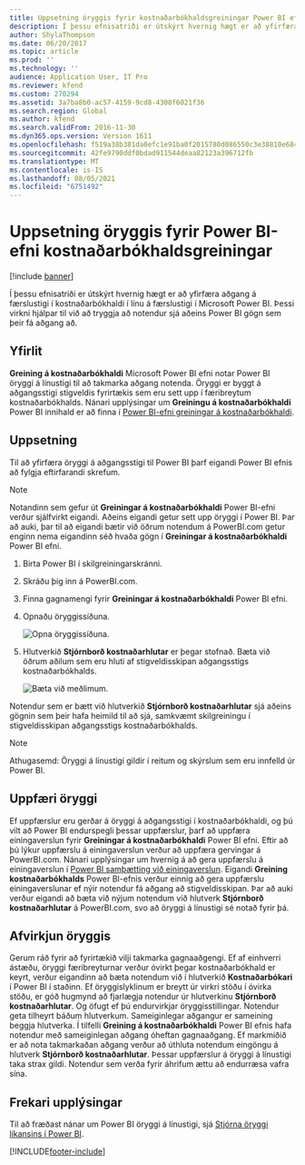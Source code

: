 ```yaml
---
title: Uppsetning öryggis fyrir kostnaðarbókhaldsgreiningar Power BI efni
description: Í þessu efnisatriði er útskýrt hvernig hægt er að yfirfæra aðgang á færslustigi í kostnaðarbókhaldi í línu á færslustigi í Microsoft Power BI.
author: ShylaThompson
ms.date: 06/20/2017
ms.topic: article
ms.prod: ''
ms.technology: ''
audience: Application User, IT Pro
ms.reviewer: kfend
ms.custom: 270294
ms.assetid: 3a7ba8b0-ac57-4159-9cd8-4308f6021f36
ms.search.region: Global
ms.author: kfend
ms.search.validFrom: 2016-11-30
ms.dyn365.ops.version: Version 1611
ms.openlocfilehash: f519a38b381da0efc1e91ba0f2015780d086550c3e38810e6845a0fc07976767
ms.sourcegitcommit: 42fe9790ddf0bdad911544deaa82123a396712fb
ms.translationtype: MT
ms.contentlocale: is-IS
ms.lasthandoff: 08/05/2021
ms.locfileid: "6751492"
---
```

# <a name="set-up-security-for-the-cost-accounting-analysis-power-bi-content"></a>Uppsetning öryggis fyrir Power BI-efni kostnaðarbókhaldsgreiningar

[!include [banner](../includes/banner.md)]

Í þessu efnisatriði er útskýrt hvernig hægt er að yfirfæra aðgang á færslustigi í kostnaðarbókhaldi í línu á færslustigi í Microsoft Power BI. Þessi virkni hjálpar til við að tryggja að notendur sjá aðeins Power BI gögn sem þeir fá aðgang að.

## <a name="overview"></a>Yfirlit

**Greining á kostnaðarbókhaldi**  Microsoft Power BI efni notar Power BI öryggi á línustigi til að takmarka aðgang notenda. Öryggi er byggt á aðgangsstigi stigveldis fyrirtækis sem eru sett upp í færibreytum kostnaðarbókhalds. Nánari upplýsingar um **Greiningu á kostnaðarbókhaldi** Power BI innihald er að finna í [Power BI-efni greiningar á kostnaðarbókhaldi](cost-accounting-analysis-content-pack.md).

## <a name="setup"></a>Uppsetning
Til að yfirfæra öryggi á aðgangsstigi til Power BI þarf eigandi Power BI efnis að fylgja eftirfarandi skrefum.

> [!NOTE]
> Notandinn sem gefur út **Greiningar á kostnaðarbókhaldi** Power BI-efni verður sjálfvirkt eigandi. Aðeins eigandi getur sett upp öryggi í Power BI. Þar að auki, þar til að eigandi bætir við öðrum notendum á PowerBI.com getur enginn nema eigandinn séð hvaða gögn í **Greiningar á kostnaðarbókhaldi** Power BI efni.

1. Birta Power BI í skilgreiningarskránni.
2. Skráðu þig inn á PowerBI.com.
3. Finna gagnamengi fyrir **Greiningar á kostnaðarbókhaldi** Power BI efni.
4. Opnaðu öryggissíðuna.

    ![Opna öryggissíðuna.](./media/CA-picture-1.png)

5. Hlutverkið **Stjórnborð kostnaðarhlutar** er þegar stofnað. Bæta við öðrum aðilum sem eru hluti af stigveldisskipan aðgangsstigs kostnaðarbókhalds.

    ![Bæta við meðlimum.](./media/CA-picture-2.png)

Notendur sem er bætt við hlutverkið **Stjórnborð kostnaðarhlutar** sjá aðeins gögnin sem þeir hafa heimild til að sjá, samkvæmt skilgreiningu í stigveldisskipan aðgangsstigs kostnaðarbókhalds.

> [!NOTE]
> Athugasemd: Öryggi á línustigi gildir í reitum og skýrslum sem eru innfelld úr Power BI.

## <a name="updating-security"></a>Uppfæri öryggi
Ef uppfærslur eru gerðar á öryggi á aðgangsstigi í kostnaðarbókhaldi, og þú vilt að Power BI endurspegli þessar uppfærslur, þarf að uppfæra einingaverslun fyrir **Greiningar á kostnaðarbókhaldi** Power BI efni. Eftir að þú lýkur uppfærslu á einingaverslun verður að uppfæra gervingar á PowerBI.com. Nánari upplýsingar um hvernig á að gera uppfærslu á einingaverslun í [Power BI samþætting við einingaverslun](power-bi-integration-entity-store.md#update-entity-store). Eigandi **Greining kostnaðarbókhalds** Power BI-efnis verður einnig að gera uppfærslu einingaverslunar ef nýir notendur fá aðgang að stigveldisskipan. Þar að auki verður eigandi að bæta við nýjum notendum við hlutverk **Stjórnborð kostnaðarhlutar** á PowerBI.com, svo að öryggi á línustigi sé notað fyrir þá.

## <a name="disabling-security"></a>Afvirkjun öryggis
Gerum ráð fyrir að fyrirtækið vilji takmarka gagnaaðgengi. Ef af einhverri ástæðu, öryggi færibreyturnar verður óvirkt þegar kostnaðarbókhald er keyrt, verður eigandinn að bæta notendum við í hlutverkið **Kostnaðarbókari** í Power BI í staðinn. Ef öryggislyklinum er breytt úr virkri stöðu í óvirka stöðu, er góð hugmynd að fjarlægja notendur úr hlutverkinu **Stjórnborð kostnaðarhlutar**. Og öfugt ef þú endurvirkjar öryggisstillingar. Notendur geta tilheyrt báðum hlutverkum. Sameiginlegar aðgangur er sameining beggja hlutverka. Í tilfelli **Greining á kostnaðarbókhaldi** Power BI efnis hafa notendur með sameiginlegan aðgang óheftan gagnaaðgang. Ef markmiðið er að nota takmarkaðan aðgang verður að úthluta notendum eingöngu á hlutverk **Stjórnborð kostnaðarhlutar**. Þessar uppfærslur á öryggi á línustigi taka strax gildi. Notendur sem verða fyrir áhrifum ættu að endurræsa vafra sína.

## <a name="additional-resources"></a>Frekari upplýsingar
Til að fræðast nánar um Power BI öryggi á línustigi, sjá [Stjórna öryggi líkansins í Power BI](https://powerbi.microsoft.com/documentation/powerbi-admin-rls/#manage-security-on-your-model).


[!INCLUDE[footer-include](../../../includes/footer-banner.md)]